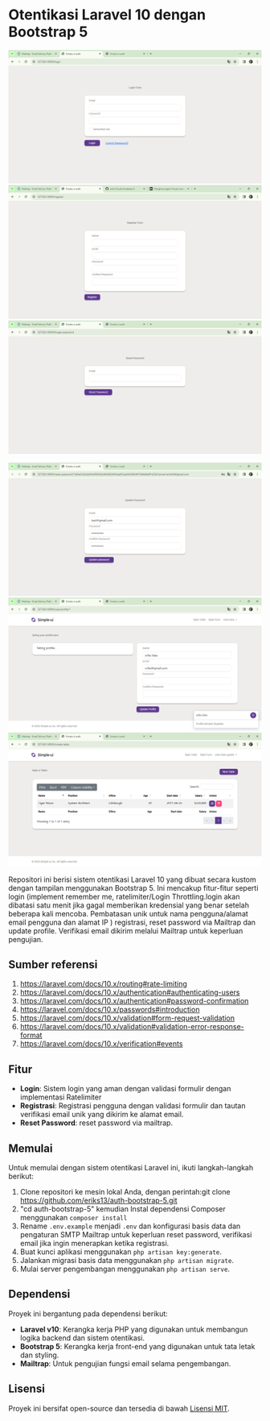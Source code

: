 # Otentikasi Laravel 10 dengan Bootstrap 5

![Login Screenshot](login.png)
![Register Screenshot](register.png)
![emailfery Screenshot](email-reset.png)

![ResetPassword Screenshot](reset-password.png)
![profile Screenshot](profile.png)
![Register Screenshot](datatable.png)


Repositori ini berisi sistem otentikasi Laravel 10 yang dibuat secara kustom dengan tampilan menggunakan Bootstrap 5. Ini mencakup fitur-fitur seperti login (implement remember me, ratelimiter/Login Throttling.login akan dibatasi satu menit jika gagal memberikan kredensial yang benar setelah beberapa kali mencoba. Pembatasan unik untuk nama pengguna/alamat email pengguna dan alamat IP ) registrasi, reset password via Mailtrap dan  update profile. Verifikasi email dikirim melalui Mailtrap untuk keperluan pengujian.
## Sumber referensi
1. https://laravel.com/docs/10.x/routing#rate-limiting
2. https://laravel.com/docs/10.x/authentication#authenticating-users
3. https://laravel.com/docs/10.x/authentication#password-confirmation
4. https://laravel.com/docs/10.x/passwords#introduction
5. https://laravel.com/docs/10.x/validation#form-request-validation
6. https://laravel.com/docs/10.x/validation#validation-error-response-format
7. https://laravel.com/docs/10.x/verification#events

## Fitur

- **Login**: Sistem login yang aman dengan validasi formulir dengan implementasi Ratelimiter 
- **Registrasi**: Registrasi pengguna dengan validasi formulir dan tautan verifikasi email unik yang dikirim ke alamat email.
- **Reset Password**: reset password via mailtrap.

## Memulai

Untuk memulai dengan sistem otentikasi Laravel ini, ikuti langkah-langkah berikut:

1. Clone repositori ke mesin lokal Anda, dengan perintah:git clone https://github.com/eriks13/auth-bootstrap-5.git
2. "cd auth-bootstrap-5" kemudian Instal dependensi Composer menggunakan `composer install`
3. Rename `.env.example` menjadi `.env` dan konfigurasi basis data dan pengaturan SMTP Mailtrap untuk keperluan reset password, verifikasi email jika ingin menerapkan ketika registrasi.
4. Buat kunci aplikasi menggunakan `php artisan key:generate`.
5. Jalankan migrasi basis data menggunakan `php artisan migrate`.
6. Mulai server pengembangan menggunakan `php artisan serve`.

## Dependensi

Proyek ini bergantung pada dependensi berikut:

- **Laravel v10**: Kerangka kerja PHP yang digunakan untuk membangun logika backend dan sistem otentikasi.
- **Bootstrap 5**: Kerangka kerja front-end yang digunakan untuk tata letak dan styling.
- **Mailtrap**: Untuk pengujian fungsi email selama pengembangan.

## Lisensi

Proyek ini bersifat open-source dan tersedia di bawah [Lisensi MIT](LICENSE).
